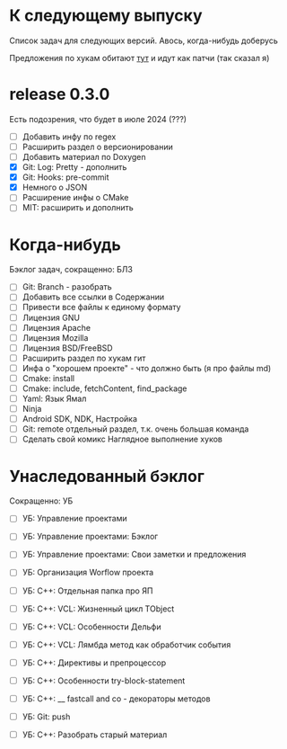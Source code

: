 # К следующему выпуску

Список задач для следующих версий. Авось, когда-нибудь доберусь

Предложения по хукам обитают [тут][todo_git_hooks] и идут как патчи (так сказал я)

[todo_git_hooks]: Git/Hooks/Readme.md#предложения-по-улучшению-скриптов

# release 0.3.0

Есть подозрения, что будет в июле 2024 (???)

- [ ] Добавить инфу по regex
- [ ] Расширить раздел о версионировании
- [ ] Добавить материал по Doxygen
- [x] Git: Log: Pretty - дополнить
- [x] Git: Hooks: pre-commit
- [x] Немного о JSON
- [ ] Расширение инфы о CMake
- [ ] MIT: расширить и дополнить

# Когда-нибудь

Бэклог задач, сокращенно: БЛЗ

- [ ] Git: Branch - разобрать
- [ ] Добавить все ссылки в Содержании
- [ ] Привести все файлы к единому формату
- [ ] Лицензия GNU
- [ ] Лицензия Apache
- [ ] Лицензия Mozilla
- [ ] Лицензия BSD/FreeBSD
- [ ] Расширить раздел по хукам гит
- [ ] Инфа о "хорошем проекте" - что должно быть (я про файлы md)
- [ ] Cmake: install
- [ ] Cmake: include, fetchContent, find_package
- [ ] Yaml: Язык Ямал
- [ ] Ninja
- [ ] Android SDK, NDK, Настройка
- [ ] Git: remote отдельный раздел, т.к. очень большая команда
- [ ] Сделать свой комикс Наглядное выполнение хуков

# Унаследованный бэклог

Сокращенно: УБ

- [ ] УБ: Управление проектами
- [ ] УБ: Управление проектами: Бэклог
- [ ] УБ: Управление проектами: Свои заметки и предложения
- [ ] УБ: Организация Worflow проекта
- [ ] УБ: C++: Отдельная папка про ЯП
- [ ] УБ: C++: VCL: Жизненный цикл TObject
- [ ] УБ: C++: VCL: Особенности Дельфи
- [ ] УБ: C++: VCL: Лямбда метод как обработчик события
- [ ] УБ: C++: Директивы и препроцессор
- [ ] УБ: C++: Особенности try-block-statement
- [ ] УБ: C++: __ fastcall and co - декораторы методов
- [ ] УБ: Git: push
- [ ] УБ: C++: Разобрать старый материал


